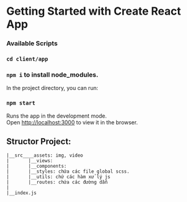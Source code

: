 # Getting Started with Create React App


### Available Scripts

### `cd client/app`
### `npm i` to install node_modules.
In the project directory, you can run: 
### `npm start`

Runs the app in the development mode.\
Open [http://localhost:3000](http://localhost:3000) to view it in the browser.


## Structor Project:
    |__src____assets: img, video
    |       |__views:
    |       |__components: 
    |       |__styles: chứa các file global scss.
    |       |__utils: chứ các hàm xử lý js
    |       |__routes: chứa các đường dẫn
    |
    |__index.js